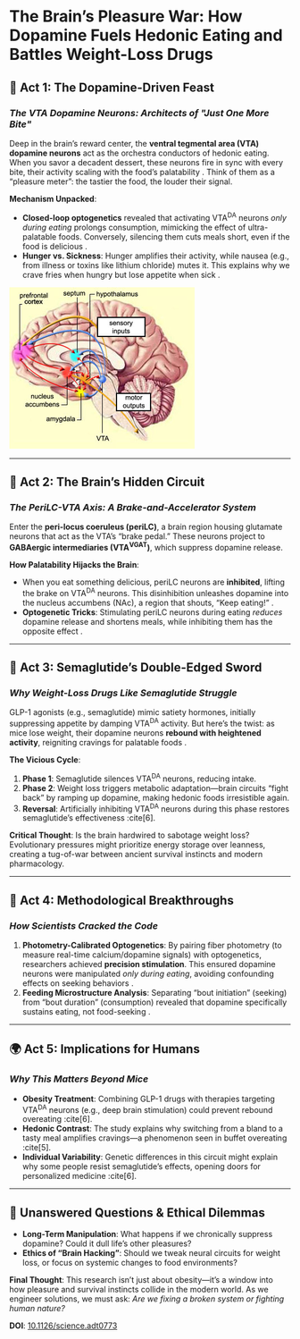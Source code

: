# The Brain’s Pleasure War: How Dopamine Fuels Hedonic Eating and Battles Weight-Loss Drugs

## 🧠 **Act 1: The Dopamine-Driven Feast**

### _The VTA Dopamine Neurons: Architects of "Just One More Bite"_

Deep in the brain’s reward center, the **ventral tegmental area (VTA) dopamine neurons** act as the orchestra conductors of hedonic eating. When you savor a decadent dessert, these neurons fire in sync with every bite, their activity scaling with the food’s palatability . Think of them as a “pleasure meter”: the tastier the food, the louder their signal.

**Mechanism Unpacked**:

- **Closed-loop optogenetics** revealed that activating VTA<sup>DA</sup> neurons _only during eating_ prolongs consumption, mimicking the effect of ultra-palatable foods. Conversely, silencing them cuts meals short, even if the food is delicious .
- **Hunger vs. Sickness**: Hunger amplifies their activity, while nausea (e.g., from illness or toxins like lithium chloride) mutes it. This explains why we crave fries when hungry but lose appetite when sick .

![VTA](/images/hedonic.jpg)

---

## 🔄 **Act 2: The Brain’s Hidden Circuit**

### _The PeriLC-VTA Axis: A Brake-and-Accelerator System_

Enter the **peri-locus coeruleus (periLC)**, a brain region housing glutamate neurons that act as the VTA’s “brake pedal.” These neurons project to **GABAergic intermediaries (VTA<sup>VGAT</sup>)**, which suppress dopamine release.

**How Palatability Hijacks the Brain**:

- When you eat something delicious, periLC neurons are **inhibited**, lifting the brake on VTA<sup>DA</sup> neurons. This disinhibition unleashes dopamine into the nucleus accumbens (NAc), a region that shouts, “Keep eating!” .
- **Optogenetic Tricks**: Stimulating periLC neurons during eating _reduces_ dopamine release and shortens meals, while inhibiting them has the opposite effect .

---

## 💊 **Act 3: Semaglutide’s Double-Edged Sword**

### _Why Weight-Loss Drugs Like Semaglutide Struggle_

GLP-1 agonists (e.g., semaglutide) mimic satiety hormones, initially suppressing appetite by damping VTA<sup>DA</sup> activity. But here’s the twist: as mice lose weight, their dopamine neurons **rebound with heightened activity**, reigniting cravings for palatable foods .

**The Vicious Cycle**:

1. **Phase 1**: Semaglutide silences VTA<sup>DA</sup> neurons, reducing intake.
2. **Phase 2**: Weight loss triggers metabolic adaptation—brain circuits “fight back” by ramping up dopamine, making hedonic foods irresistible again.
3. **Reversal**: Artificially inhibiting VTA<sup>DA</sup> neurons during this phase restores semaglutide’s effectiveness :cite[6].

**Critical Thought**: Is the brain hardwired to sabotage weight loss? Evolutionary pressures might prioritize energy storage over leanness, creating a tug-of-war between ancient survival instincts and modern pharmacology.

---

## 🔬 **Act 4: Methodological Breakthroughs**

### _How Scientists Cracked the Code_

1. **Photometry-Calibrated Optogenetics**: By pairing fiber photometry (to measure real-time calcium/dopamine signals) with optogenetics, researchers achieved **precision stimulation**. This ensured dopamine neurons were manipulated _only during eating_, avoiding confounding effects on seeking behaviors .
2. **Feeding Microstructure Analysis**: Separating “bout initiation” (seeking) from “bout duration” (consumption) revealed that dopamine specifically sustains eating, not food-seeking .

---

## 🌍 **Act 5: Implications for Humans**

### _Why This Matters Beyond Mice_

- **Obesity Treatment**: Combining GLP-1 drugs with therapies targeting VTA<sup>DA</sup> neurons (e.g., deep brain stimulation) could prevent rebound overeating :cite[6].
- **Hedonic Contrast**: The study explains why switching from a bland to a tasty meal amplifies cravings—a phenomenon seen in buffet overeating :cite[5].
- **Individual Variability**: Genetic differences in this circuit might explain why some people resist semaglutide’s effects, opening doors for personalized medicine :cite[6].

---

## 🚧 **Unanswered Questions & Ethical Dilemmas**

- **Long-Term Manipulation**: What happens if we chronically suppress dopamine? Could it dull life’s other pleasures?
- **Ethics of “Brain Hacking”**: Should we tweak neural circuits for weight loss, or focus on systemic changes to food environments?

**Final Thought**: This research isn’t just about obesity—it’s a window into how pleasure and survival instincts collide in the modern world. As we engineer solutions, we must ask: _Are we fixing a broken system or fighting human nature?_

**DOI**: [10.1126/science.adt0773](https://doi.org/10.1126/science.adt0773) 
